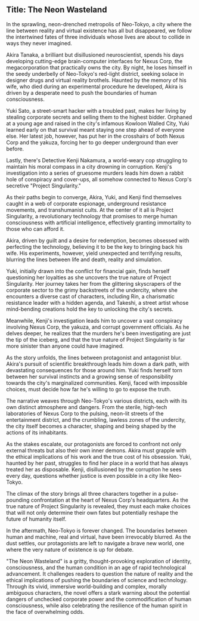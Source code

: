 
## Title: The Neon Wasteland

In the sprawling, neon-drenched metropolis of Neo-Tokyo, a city where the line between reality and virtual existence has all but disappeared, we follow the intertwined fates of three individuals whose lives are about to collide in ways they never imagined.

Akira Tanaka, a brilliant but disillusioned neuroscientist, spends his days developing cutting-edge brain-computer interfaces for Nexus Corp, the megacorporation that practically owns the city. By night, he loses himself in the seedy underbelly of Neo-Tokyo's red-light district, seeking solace in designer drugs and virtual reality brothels. Haunted by the memory of his wife, who died during an experimental procedure he developed, Akira is driven by a desperate need to push the boundaries of human consciousness.

Yuki Sato, a street-smart hacker with a troubled past, makes her living by stealing corporate secrets and selling them to the highest bidder. Orphaned at a young age and raised in the city's infamous Kowloon Walled City, Yuki learned early on that survival meant staying one step ahead of everyone else. Her latest job, however, has put her in the crosshairs of both Nexus Corp and the yakuza, forcing her to go deeper underground than ever before.

Lastly, there's Detective Kenji Nakamura, a world-weary cop struggling to maintain his moral compass in a city drowning in corruption. Kenji's investigation into a series of gruesome murders leads him down a rabbit hole of conspiracy and cover-ups, all somehow connected to Nexus Corp's secretive "Project Singularity."

As their paths begin to converge, Akira, Yuki, and Kenji find themselves caught in a web of corporate espionage, underground resistance movements, and transhumanist cults. At the center of it all is Project Singularity, a revolutionary technology that promises to merge human consciousness with artificial intelligence, effectively granting immortality to those who can afford it.

Akira, driven by guilt and a desire for redemption, becomes obsessed with perfecting the technology, believing it to be the key to bringing back his wife. His experiments, however, yield unexpected and terrifying results, blurring the lines between life and death, reality and simulation.

Yuki, initially drawn into the conflict for financial gain, finds herself questioning her loyalties as she uncovers the true nature of Project Singularity. Her journey takes her from the glittering skyscrapers of the corporate sector to the grimy backstreets of the undercity, where she encounters a diverse cast of characters, including Rin, a charismatic resistance leader with a hidden agenda, and Takeshi, a street artist whose mind-bending creations hold the key to unlocking the city's secrets.

Meanwhile, Kenji's investigation leads him to uncover a vast conspiracy involving Nexus Corp, the yakuza, and corrupt government officials. As he delves deeper, he realizes that the murders he's been investigating are just the tip of the iceberg, and that the true nature of Project Singularity is far more sinister than anyone could have imagined.

As the story unfolds, the lines between protagonist and antagonist blur. Akira's pursuit of scientific breakthrough leads him down a dark path, with devastating consequences for those around him. Yuki finds herself torn between her survival instincts and a growing sense of responsibility towards the city's marginalized communities. Kenji, faced with impossible choices, must decide how far he's willing to go to expose the truth.

The narrative weaves through Neo-Tokyo's various districts, each with its own distinct atmosphere and dangers. From the sterile, high-tech laboratories of Nexus Corp to the pulsing, neon-lit streets of the entertainment district, and the crumbling, lawless zones of the undercity, the city itself becomes a character, shaping and being shaped by the actions of its inhabitants.

As the stakes escalate, our protagonists are forced to confront not only external threats but also their own inner demons. Akira must grapple with the ethical implications of his work and the true cost of his obsession. Yuki, haunted by her past, struggles to find her place in a world that has always treated her as disposable. Kenji, disillusioned by the corruption he sees every day, questions whether justice is even possible in a city like Neo-Tokyo.

The climax of the story brings all three characters together in a pulse-pounding confrontation at the heart of Nexus Corp's headquarters. As the true nature of Project Singularity is revealed, they must each make choices that will not only determine their own fates but potentially reshape the future of humanity itself.

In the aftermath, Neo-Tokyo is forever changed. The boundaries between human and machine, real and virtual, have been irrevocably blurred. As the dust settles, our protagonists are left to navigate a brave new world, one where the very nature of existence is up for debate.

"The Neon Wasteland" is a gritty, thought-provoking exploration of identity, consciousness, and the human condition in an age of rapid technological advancement. It challenges readers to question the nature of reality and the ethical implications of pushing the boundaries of science and technology. Through its vivid, immersive world-building and complex, morally ambiguous characters, the novel offers a stark warning about the potential dangers of unchecked corporate power and the commodification of human consciousness, while also celebrating the resilience of the human spirit in the face of overwhelming odds.

